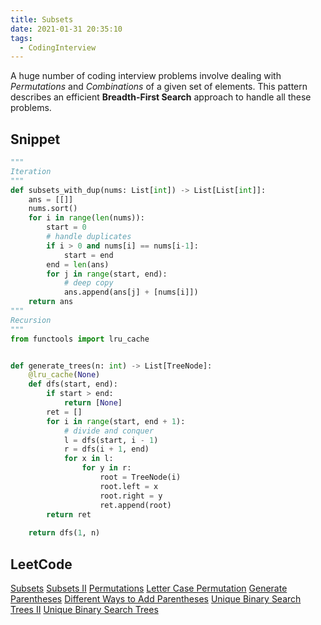 ```yaml
---
title: Subsets
date: 2021-01-31 20:35:10
tags:
  - CodingInterview
---
```

A huge number of coding interview problems involve dealing with _Permutations_ and _Combinations_ of a given set of elements. This pattern describes an efficient **Breadth-First Search** approach to handle all these problems.

## Snippet
```python
"""
Iteration
"""
def subsets_with_dup(nums: List[int]) -> List[List[int]]:
    ans = [[]]
    nums.sort()
    for i in range(len(nums)):
        start = 0
        # handle duplicates
        if i > 0 and nums[i] == nums[i-1]:
            start = end
        end = len(ans)
        for j in range(start, end):
            # deep copy
            ans.append(ans[j] + [nums[i]])
    return ans
"""
Recursion
"""
from functools import lru_cache


def generate_trees(n: int) -> List[TreeNode]:
    @lru_cache(None)
    def dfs(start, end):
        if start > end:
            return [None]
        ret = []
        for i in range(start, end + 1):
            # divide and conquer
            l = dfs(start, i - 1)
            r = dfs(i + 1, end)
            for x in l:
                for y in r:
                    root = TreeNode(i)
                    root.left = x
                    root.right = y
                    ret.append(root)
        return ret
    
    return dfs(1, n)
```

## LeetCode
[Subsets](https://leetcode.com/problems/subsets/)
[Subsets II](https://leetcode.com/problems/subsets-ii/)
[Permutations](https://leetcode.com/problems/permutations/)
[Letter Case Permutation](https://leetcode.com/problems/letter-case-permutation/)
[Generate Parentheses](https://leetcode.com/problems/generate-parentheses/)
[Different Ways to Add Parentheses](https://leetcode.com/problems/different-ways-to-add-parentheses/)
[Unique Binary Search Trees II](https://leetcode.com/problems/unique-binary-search-trees-ii/)
[Unique Binary Search Trees](https://leetcode.com/problems/unique-binary-search-trees/)
